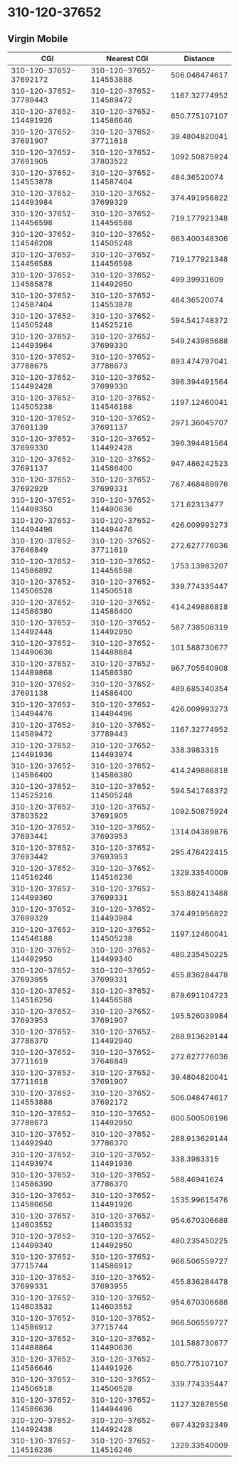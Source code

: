 # 310-120-37652
## Virgin Mobile


| CGI | Nearest CGI | Distance |
|-----|-------------|----------|
| 310-120-37652-37692172 | 310-120-37652-114553888 | 506.048474617 |
| 310-120-37652-37789443 | 310-120-37652-114589472 | 1167.32774952 |
| 310-120-37652-114491926 | 310-120-37652-114586646 | 650.775107107 |
| 310-120-37652-37691907 | 310-120-37652-37711618 | 39.4804820041 |
| 310-120-37652-37691905 | 310-120-37652-37803522 | 1092.50875924 |
| 310-120-37652-114553878 | 310-120-37652-114587404 | 484.36520074 |
| 310-120-37652-114493984 | 310-120-37652-37699329 | 374.491956822 |
| 310-120-37652-114456598 | 310-120-37652-114456588 | 719.177921348 |
| 310-120-37652-114546208 | 310-120-37652-114505248 | 663.400348306 |
| 310-120-37652-114456588 | 310-120-37652-114456598 | 719.177921348 |
| 310-120-37652-114585878 | 310-120-37652-114492950 | 499.39931609 |
| 310-120-37652-114587404 | 310-120-37652-114553878 | 484.36520074 |
| 310-120-37652-114505248 | 310-120-37652-114525216 | 594.541748372 |
| 310-120-37652-114493964 | 310-120-37652-37699330 | 549.243985688 |
| 310-120-37652-37788675 | 310-120-37652-37788673 | 893.474797041 |
| 310-120-37652-114492428 | 310-120-37652-37699330 | 396.394491564 |
| 310-120-37652-114505238 | 310-120-37652-114546188 | 1197.12460041 |
| 310-120-37652-37691139 | 310-120-37652-37691137 | 2971.36045707 |
| 310-120-37652-37699330 | 310-120-37652-114492428 | 396.394491564 |
| 310-120-37652-37691137 | 310-120-37652-114586400 | 947.486242523 |
| 310-120-37652-37692929 | 310-120-37652-37699331 | 767.468489976 |
| 310-120-37652-114499350 | 310-120-37652-114490636 | 171.62313477 |
| 310-120-37652-114494496 | 310-120-37652-114494476 | 426.009993273 |
| 310-120-37652-37646849 | 310-120-37652-37711619 | 272.627776036 |
| 310-120-37652-114586892 | 310-120-37652-114456598 | 1753.13983207 |
| 310-120-37652-114506528 | 310-120-37652-114506518 | 339.774335447 |
| 310-120-37652-114586380 | 310-120-37652-114586400 | 414.249886818 |
| 310-120-37652-114492448 | 310-120-37652-114492950 | 587.738506319 |
| 310-120-37652-114490636 | 310-120-37652-114488864 | 101.588730677 |
| 310-120-37652-114489868 | 310-120-37652-114586380 | 967.705540908 |
| 310-120-37652-37691138 | 310-120-37652-114586400 | 489.685340354 |
| 310-120-37652-114494476 | 310-120-37652-114494496 | 426.009993273 |
| 310-120-37652-114589472 | 310-120-37652-37789443 | 1167.32774952 |
| 310-120-37652-114491936 | 310-120-37652-114493974 | 338.3983315 |
| 310-120-37652-114586400 | 310-120-37652-114586380 | 414.249886818 |
| 310-120-37652-114525216 | 310-120-37652-114505248 | 594.541748372 |
| 310-120-37652-37803522 | 310-120-37652-37691905 | 1092.50875924 |
| 310-120-37652-37693441 | 310-120-37652-37693953 | 1314.04389876 |
| 310-120-37652-37693442 | 310-120-37652-37693953 | 295.476422415 |
| 310-120-37652-114516246 | 310-120-37652-114516236 | 1329.33540009 |
| 310-120-37652-114499360 | 310-120-37652-37699331 | 553.882413488 |
| 310-120-37652-37699329 | 310-120-37652-114493984 | 374.491956822 |
| 310-120-37652-114546188 | 310-120-37652-114505238 | 1197.12460041 |
| 310-120-37652-114492950 | 310-120-37652-114499340 | 480.235450225 |
| 310-120-37652-37693955 | 310-120-37652-37699331 | 455.836284478 |
| 310-120-37652-114516256 | 310-120-37652-114456588 | 878.691104723 |
| 310-120-37652-37693953 | 310-120-37652-37691907 | 195.526039984 |
| 310-120-37652-37786370 | 310-120-37652-114492940 | 288.913629144 |
| 310-120-37652-37711619 | 310-120-37652-37646849 | 272.627776036 |
| 310-120-37652-37711618 | 310-120-37652-37691907 | 39.4804820041 |
| 310-120-37652-114553888 | 310-120-37652-37692172 | 506.048474617 |
| 310-120-37652-37788673 | 310-120-37652-114492950 | 600.500506196 |
| 310-120-37652-114492940 | 310-120-37652-37786370 | 288.913629144 |
| 310-120-37652-114493974 | 310-120-37652-114491936 | 338.3983315 |
| 310-120-37652-114586390 | 310-120-37652-37786370 | 588.46941624 |
| 310-120-37652-114586656 | 310-120-37652-114491926 | 1535.99615476 |
| 310-120-37652-114603552 | 310-120-37652-114603532 | 954.670306688 |
| 310-120-37652-114499340 | 310-120-37652-114492950 | 480.235450225 |
| 310-120-37652-37715744 | 310-120-37652-114586912 | 966.506559727 |
| 310-120-37652-37699331 | 310-120-37652-37693955 | 455.836284478 |
| 310-120-37652-114603532 | 310-120-37652-114603552 | 954.670306688 |
| 310-120-37652-114586912 | 310-120-37652-37715744 | 966.506559727 |
| 310-120-37652-114488864 | 310-120-37652-114490636 | 101.588730677 |
| 310-120-37652-114586646 | 310-120-37652-114491926 | 650.775107107 |
| 310-120-37652-114506518 | 310-120-37652-114506528 | 339.774335447 |
| 310-120-37652-114586636 | 310-120-37652-114494496 | 1127.32878556 |
| 310-120-37652-114492438 | 310-120-37652-114492428 | 697.432932349 |
| 310-120-37652-114516236 | 310-120-37652-114516246 | 1329.33540009 |
